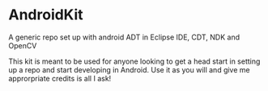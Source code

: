 AndroidKit
==========

A generic repo set up with android ADT in Eclipse IDE, CDT, NDK  and OpenCV

This kit is meant to be used for anyone looking to get a head start in setting up a repo and start developing in Android. Use it as you will and give me approrpriate credits is all I ask!
